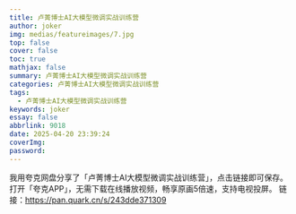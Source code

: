 ```yaml
---
title: 卢菁博士AI大模型微调实战训练营
author: joker
img: medias/featureimages/7.jpg
top: false
cover: false
toc: true
mathjax: false
summary: 卢菁博士AI大模型微调实战训练营
categories: 卢菁博士AI大模型微调实战训练营
tags:
  - 卢菁博士AI大模型微调实战训练营
keywords: joker
essay: false
abbrlink: 9018
date: 2025-04-20 23:39:24
coverImg:
password:
---
```


我用夸克网盘分享了「卢菁博士AI大模型微调实战训练营」，点击链接即可保存。打开「夸克APP」，无需下载在线播放视频，畅享原画5倍速，支持电视投屏。
链接：https://pan.quark.cn/s/243dde371309
